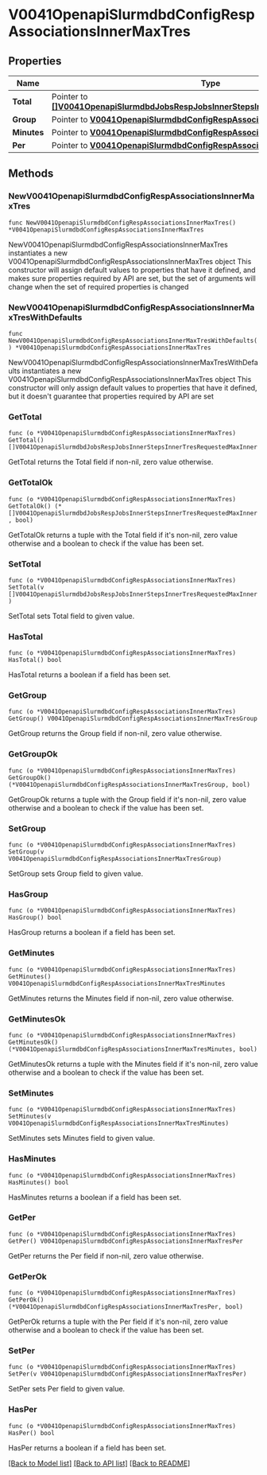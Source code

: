 # V0041OpenapiSlurmdbdConfigRespAssociationsInnerMaxTres

## Properties

Name | Type | Description | Notes
------------ | ------------- | ------------- | -------------
**Total** | Pointer to [**[]V0041OpenapiSlurmdbdJobsRespJobsInnerStepsInnerTresRequestedMaxInner**](V0041OpenapiSlurmdbdJobsRespJobsInnerStepsInnerTresRequestedMaxInner.md) |  | [optional] 
**Group** | Pointer to [**V0041OpenapiSlurmdbdConfigRespAssociationsInnerMaxTresGroup**](V0041OpenapiSlurmdbdConfigRespAssociationsInnerMaxTresGroup.md) |  | [optional] 
**Minutes** | Pointer to [**V0041OpenapiSlurmdbdConfigRespAssociationsInnerMaxTresMinutes**](V0041OpenapiSlurmdbdConfigRespAssociationsInnerMaxTresMinutes.md) |  | [optional] 
**Per** | Pointer to [**V0041OpenapiSlurmdbdConfigRespAssociationsInnerMaxTresPer**](V0041OpenapiSlurmdbdConfigRespAssociationsInnerMaxTresPer.md) |  | [optional] 

## Methods

### NewV0041OpenapiSlurmdbdConfigRespAssociationsInnerMaxTres

`func NewV0041OpenapiSlurmdbdConfigRespAssociationsInnerMaxTres() *V0041OpenapiSlurmdbdConfigRespAssociationsInnerMaxTres`

NewV0041OpenapiSlurmdbdConfigRespAssociationsInnerMaxTres instantiates a new V0041OpenapiSlurmdbdConfigRespAssociationsInnerMaxTres object
This constructor will assign default values to properties that have it defined,
and makes sure properties required by API are set, but the set of arguments
will change when the set of required properties is changed

### NewV0041OpenapiSlurmdbdConfigRespAssociationsInnerMaxTresWithDefaults

`func NewV0041OpenapiSlurmdbdConfigRespAssociationsInnerMaxTresWithDefaults() *V0041OpenapiSlurmdbdConfigRespAssociationsInnerMaxTres`

NewV0041OpenapiSlurmdbdConfigRespAssociationsInnerMaxTresWithDefaults instantiates a new V0041OpenapiSlurmdbdConfigRespAssociationsInnerMaxTres object
This constructor will only assign default values to properties that have it defined,
but it doesn't guarantee that properties required by API are set

### GetTotal

`func (o *V0041OpenapiSlurmdbdConfigRespAssociationsInnerMaxTres) GetTotal() []V0041OpenapiSlurmdbdJobsRespJobsInnerStepsInnerTresRequestedMaxInner`

GetTotal returns the Total field if non-nil, zero value otherwise.

### GetTotalOk

`func (o *V0041OpenapiSlurmdbdConfigRespAssociationsInnerMaxTres) GetTotalOk() (*[]V0041OpenapiSlurmdbdJobsRespJobsInnerStepsInnerTresRequestedMaxInner, bool)`

GetTotalOk returns a tuple with the Total field if it's non-nil, zero value otherwise
and a boolean to check if the value has been set.

### SetTotal

`func (o *V0041OpenapiSlurmdbdConfigRespAssociationsInnerMaxTres) SetTotal(v []V0041OpenapiSlurmdbdJobsRespJobsInnerStepsInnerTresRequestedMaxInner)`

SetTotal sets Total field to given value.

### HasTotal

`func (o *V0041OpenapiSlurmdbdConfigRespAssociationsInnerMaxTres) HasTotal() bool`

HasTotal returns a boolean if a field has been set.

### GetGroup

`func (o *V0041OpenapiSlurmdbdConfigRespAssociationsInnerMaxTres) GetGroup() V0041OpenapiSlurmdbdConfigRespAssociationsInnerMaxTresGroup`

GetGroup returns the Group field if non-nil, zero value otherwise.

### GetGroupOk

`func (o *V0041OpenapiSlurmdbdConfigRespAssociationsInnerMaxTres) GetGroupOk() (*V0041OpenapiSlurmdbdConfigRespAssociationsInnerMaxTresGroup, bool)`

GetGroupOk returns a tuple with the Group field if it's non-nil, zero value otherwise
and a boolean to check if the value has been set.

### SetGroup

`func (o *V0041OpenapiSlurmdbdConfigRespAssociationsInnerMaxTres) SetGroup(v V0041OpenapiSlurmdbdConfigRespAssociationsInnerMaxTresGroup)`

SetGroup sets Group field to given value.

### HasGroup

`func (o *V0041OpenapiSlurmdbdConfigRespAssociationsInnerMaxTres) HasGroup() bool`

HasGroup returns a boolean if a field has been set.

### GetMinutes

`func (o *V0041OpenapiSlurmdbdConfigRespAssociationsInnerMaxTres) GetMinutes() V0041OpenapiSlurmdbdConfigRespAssociationsInnerMaxTresMinutes`

GetMinutes returns the Minutes field if non-nil, zero value otherwise.

### GetMinutesOk

`func (o *V0041OpenapiSlurmdbdConfigRespAssociationsInnerMaxTres) GetMinutesOk() (*V0041OpenapiSlurmdbdConfigRespAssociationsInnerMaxTresMinutes, bool)`

GetMinutesOk returns a tuple with the Minutes field if it's non-nil, zero value otherwise
and a boolean to check if the value has been set.

### SetMinutes

`func (o *V0041OpenapiSlurmdbdConfigRespAssociationsInnerMaxTres) SetMinutes(v V0041OpenapiSlurmdbdConfigRespAssociationsInnerMaxTresMinutes)`

SetMinutes sets Minutes field to given value.

### HasMinutes

`func (o *V0041OpenapiSlurmdbdConfigRespAssociationsInnerMaxTres) HasMinutes() bool`

HasMinutes returns a boolean if a field has been set.

### GetPer

`func (o *V0041OpenapiSlurmdbdConfigRespAssociationsInnerMaxTres) GetPer() V0041OpenapiSlurmdbdConfigRespAssociationsInnerMaxTresPer`

GetPer returns the Per field if non-nil, zero value otherwise.

### GetPerOk

`func (o *V0041OpenapiSlurmdbdConfigRespAssociationsInnerMaxTres) GetPerOk() (*V0041OpenapiSlurmdbdConfigRespAssociationsInnerMaxTresPer, bool)`

GetPerOk returns a tuple with the Per field if it's non-nil, zero value otherwise
and a boolean to check if the value has been set.

### SetPer

`func (o *V0041OpenapiSlurmdbdConfigRespAssociationsInnerMaxTres) SetPer(v V0041OpenapiSlurmdbdConfigRespAssociationsInnerMaxTresPer)`

SetPer sets Per field to given value.

### HasPer

`func (o *V0041OpenapiSlurmdbdConfigRespAssociationsInnerMaxTres) HasPer() bool`

HasPer returns a boolean if a field has been set.


[[Back to Model list]](../README.md#documentation-for-models) [[Back to API list]](../README.md#documentation-for-api-endpoints) [[Back to README]](../README.md)


